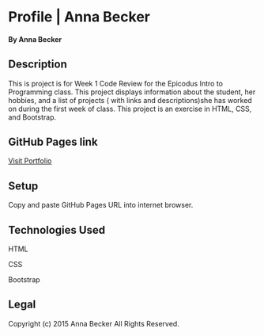 # Profile | Anna Becker

#### By Anna Becker

## Description

 This is project is for Week 1 Code Review for the Epicodus Intro to Programming class. This project displays information about the student, her hobbies, and a list of projects ( with links and descriptions)she has worked on during the first week of class. This project is an exercise in HTML, CSS, and Bootstrap.

## GitHub Pages link

  [Visit Portfolio](http://annarbecker.github.io/week1/)

## Setup

 Copy and paste GitHub Pages URL into internet browser.

## Technologies Used

 HTML

 CSS

 Bootstrap

## Legal

 Copyright (c) 2015 Anna Becker All Rights Reserved.
